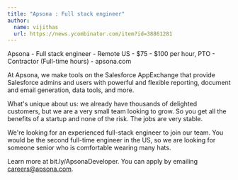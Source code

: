 ```yaml
---
title: "Apsona : Full stack engineer"
author:
  name: vijithas
  url: https://news.ycombinator.com/item?id=38861281
---
```

Apsona - Full stack engineer - Remote US - $75 - $100 per hour, PTO - Contractor (Full-time hours) - apsona.com

At Apsona, we make tools on the Salesforce AppExchange that provide Salesforce admins and users with powerful and flexible reporting, document and email generation, data tools, and more.

What&#x27;s unique about us: we already have thousands of delighted customers, but we are a very small team looking to grow. So you get all the benefits of a startup and none of the risk. The jobs are very stable.

We&#x27;re looking for an experienced full-stack engineer to join our team. You would be the second full-time engineer in the US, so we are looking for someone senior who is comfortable wearing many hats.

Learn more at bit.ly&#x2F;ApsonaDeveloper. You can apply by emailing careers@apsona.com.
